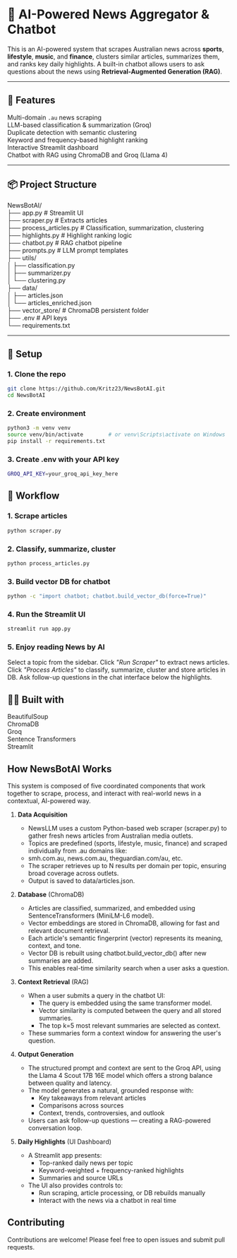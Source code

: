 # 📰 AI-Powered News Aggregator & Chatbot

This is an AI-powered system that scrapes Australian news across **sports**, **lifestyle**, **music**, and **finance**, clusters similar articles, summarizes them, and ranks key daily highlights. A built-in chatbot allows users to ask questions about the news using **Retrieval-Augmented Generation (RAG)**.

---

## 🚀 Features

Multi-domain `.au` news scraping  
LLM-based classification & summarization (Groq)  
Duplicate detection with semantic clustering  
Keyword and frequency-based highlight ranking  
Interactive Streamlit dashboard  
Chatbot with RAG using ChromaDB and Groq (Llama 4)

---

## 📦 Project Structure

NewsBotAI/ <br/>
├── app.py # Streamlit UI <br/>
├── scraper.py # Extracts articles <br/>
├── process_articles.py # Classification, summarization, clustering <br/>
├── highlights.py # Highlight ranking logic <br/>
├── chatbot.py # RAG chatbot pipeline <br/>
├── prompts.py # LLM prompt templates <br/>
├── utils/ <br/>
│ ├── classification.py <br/>
│ ├── summarizer.py <br/>
│ └── clustering.py <br/>
├── data/ <br/>
│ ├── articles.json <br/>
│ └── articles_enriched.json <br/>
├── vector_store/ # ChromaDB persistent folder <br/>
├── .env # API keys <br/>
└── requirements.txt <br/>

---

## 🔧 Setup

### 1. Clone the repo
```bash
git clone https://github.com/Kritz23/NewsBotAI.git
cd NewsBotAI
```

### 2. Create environment
```bash
python3 -m venv venv
source venv/bin/activate        # or venv\Scripts\activate on Windows
pip install -r requirements.txt
```

### 3. Create .env with your API key
```bash
GROQ_API_KEY=your_groq_api_key_here
```

## 🧠 Workflow
### 1. Scrape articles
```bash
python scraper.py
```

### 2. Classify, summarize, cluster
```bash
python process_articles.py
```

### 3. Build vector DB for chatbot
```bash
python -c "import chatbot; chatbot.build_vector_db(force=True)"
```

### 4. Run the Streamlit UI
```bash
streamlit run app.py
```

### 5. Enjoy reading News by AI
Select a topic from the sidebar.
Click _"Run Scraper"_ to extract news articles.
Click _"Process Articles"_ to classify, summarize, cluster and store articles in DB.
Ask follow-up questions in the chat interface below the highlights.


## 👨‍💻 Built with
BeautifulSoup </br>
ChromaDB </br>
Groq </br>
Sentence Transformers </br>
Streamlit </br>


## How NewsBotAI Works

This system is composed of five coordinated components that work together to scrape, process, and interact with real-world news in a contextual, AI-powered way.

1. **Data Acquisition**
    - NewsLLM uses a custom Python-based web scraper (scraper.py) to gather fresh news articles from Australian media outlets.
    - Topics are predefined (sports, lifestyle, music, finance) and scraped individually from .au domains like:
    - smh.com.au, news.com.au, theguardian.com/au, etc.
    - The scraper retrieves up to N results per domain per topic, ensuring broad coverage across outlets.
    - Output is saved to data/articles.json.

2. **Database** (ChromaDB)
    - Articles are classified, summarized, and embedded using SentenceTransformers (MiniLM-L6 model).
    - Vector embeddings are stored in ChromaDB, allowing for fast and relevant document retrieval.
    - Each article's semantic fingerprint (vector) represents its meaning, context, and tone.
    - Vector DB is rebuilt using chatbot.build_vector_db() after new summaries are added.
    - This enables real-time similarity search when a user asks a question.

3. **Context Retrieval** (RAG)
    - When a user submits a query in the chatbot UI:
        - The query is embedded using the same transformer model.
        - Vector similarity is computed between the query and all stored summaries.
        - The top k=5 most relevant summaries are selected as context.
    - These summaries form a context window for answering the user's question.

4. **Output Generation**
    - The structured prompt and context are sent to the Groq API, using the Llama 4 Scout 17B 16E model which offers a strong balance between quality and latency.
    - The model generates a natural, grounded response with:
        - Key takeaways from relevant articles
        - Comparisons across sources
        - Context, trends, controversies, and outlook
    - Users can ask follow-up questions — creating a RAG-powered conversation loop.

5. **Daily Highlights** (UI Dashboard)
    - A Streamlit app presents:
        - Top-ranked daily news per topic
        - Keyword-weighted + frequency-ranked highlights
        - Summaries and source URLs
    - The UI also provides controls to:
        - Run scraping, article processing, or DB rebuilds manually
        - Interact with the news via a chatbot in real time


## Contributing

Contributions are welcome! Please feel free to open issues and submit pull requests.
